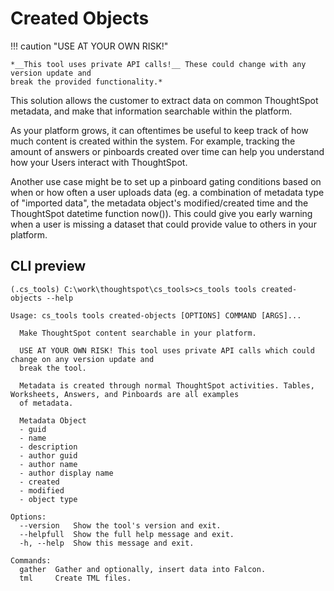 # Created Objects

!!! caution "USE AT YOUR OWN RISK!"

    *__This tool uses private API calls!__ These could change with any version update and
    break the provided functionality.*

This solution allows the customer to extract data on common ThoughtSpot metadata, and
make that information searchable within the platform.

As your platform grows, it can oftentimes be useful to keep track of how much content
is created within the system. For example, tracking the amount of answers or pinboards
created over time can help you understand how your Users interact with ThoughtSpot.

Another use case might be to set up a pinboard gating conditions based on when or how
often a user uploads data (eg. a combination of metadata type of "imported data", the 
metadata object's modified/created time and the ThoughtSpot datetime function now()).
This could give you early warning when a user is missing a dataset that could provide
value to others in your platform.

## CLI preview

```console
(.cs_tools) C:\work\thoughtspot\cs_tools>cs_tools tools created-objects --help

Usage: cs_tools tools created-objects [OPTIONS] COMMAND [ARGS]...

  Make ThoughtSpot content searchable in your platform.

  USE AT YOUR OWN RISK! This tool uses private API calls which could change on any version update and
  break the tool.

  Metadata is created through normal ThoughtSpot activities. Tables, Worksheets, Answers, and Pinboards are all examples
  of metadata.

  Metadata Object
  - guid
  - name
  - description
  - author guid
  - author name
  - author display name
  - created
  - modified
  - object type

Options:
  --version   Show the tool's version and exit.
  --helpfull  Show the full help message and exit.
  -h, --help  Show this message and exit.

Commands:
  gather  Gather and optionally, insert data into Falcon.
  tml     Create TML files.
```
